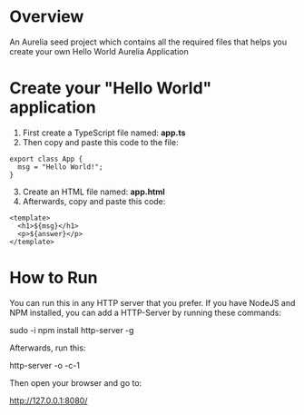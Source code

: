 # Overview
An Aurelia seed project which contains all the required files that
helps you create your own Hello World Aurelia Application

# Create your "Hello World" application

1. First create a TypeScript file named: **app.ts**
2. Then copy and paste this code to the file:
```
export class App {
  msg = "Hello World!";  
}
```

3. Create an HTML file named: **app.html**
4. Afterwards, copy and paste this code:
```
<template>
  <h1>${msg}</h1>
  <p>${answer}</p>
</template>
```

# How to Run

You can run this in any HTTP server that you prefer.
If you have NodeJS and NPM installed, you can add a HTTP-Server by running these commands:

   sudo -i
   npm install http-server -g

Afterwards, run this:

   http-server -o -c-1

Then open your browser and go to:

   http://127.0.0.1:8080/
